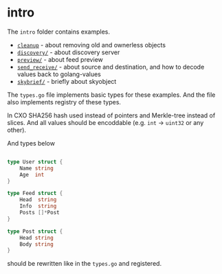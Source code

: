 intro
=====

The `intro` folder contains examples.

- [`cleanup`](./cleanup) - about removing old and ownerless objects
- [`discovery/`](./discovery) - about discovery server
- [`preview/`](./preview) - about feed preview
- [`send_receive/`](./send_receive) - about source and destination, and how to
  decode values back to golang-values
- [`skybrief/`](./skybrief) - briefly about skyobject

The `types.go` file implements basic types for these
examples. And the file also implements registry of
these types.

In CXO SHA256 hash used instead of pointers and Merkle-tree
instead of slices. And all values should be encoddable (e.g.
`int` -> `uint32` or any other).


And types below

```go

type User struct {
	Name string
	Age  int
}

type Feed struct {
	Head  string
	Info  string
	Posts []*Post
}

type Post struct {
	Head string
	Body string
}

```

should be rewritten like in the `types.go` and registered.
